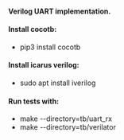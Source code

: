 #### Verilog UART implementation.  

#### Install cocotb:
* pip3 install cocotb  

#### Install icarus verilog:
* sudo apt install iverilog

#### Run tests with:
* make --directory=tb/uart_rx
* make --directory=tb/verilator

